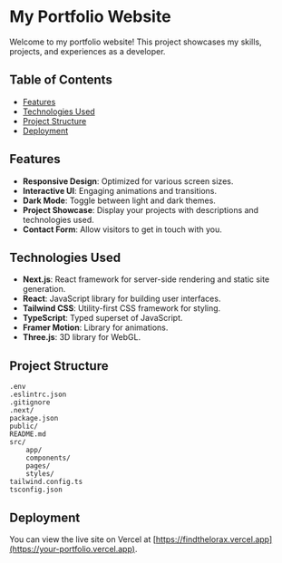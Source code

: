 # My Portfolio Website

Welcome to my portfolio website! This project showcases my skills, projects, and experiences as a developer.

## Table of Contents

- [Features](#features)
- [Technologies Used](#technologies-used)
- [Project Structure](#project-structure)
- [Deployment](#deployment)

## Features

- **Responsive Design**: Optimized for various screen sizes.
- **Interactive UI**: Engaging animations and transitions.
- **Dark Mode**: Toggle between light and dark themes.
- **Project Showcase**: Display your projects with descriptions and technologies used.
- **Contact Form**: Allow visitors to get in touch with you.

## Technologies Used

- **Next.js**: React framework for server-side rendering and static site generation.
- **React**: JavaScript library for building user interfaces.
- **Tailwind CSS**: Utility-first CSS framework for styling.
- **TypeScript**: Typed superset of JavaScript.
- **Framer Motion**: Library for animations.
- **Three.js**: 3D library for WebGL.

## Project Structure

```plaintext
.env
.eslintrc.json
.gitignore
.next/
package.json
public/
README.md
src/
    app/
    components/
    pages/
    styles/
tailwind.config.ts
tsconfig.json
```

## Deployment

You can view the live site on Vercel at [https://findthelorax.vercel.app](https://your-portfolio.vercel.app).